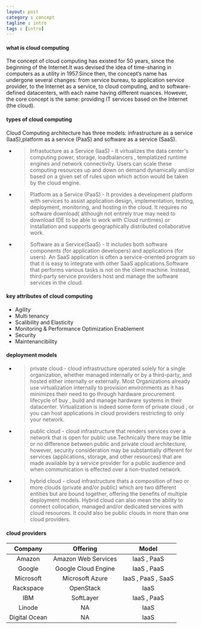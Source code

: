 ```yaml
---
layout: post
category : concept
tagline : intro 
tags : [intro]
---
```


#### what is cloud computing
The concept of cloud computing has existed for 50 years, since the beginning of the Internet.It was devised the idea of time-sharing in computers as a utility in 1957.Since then, the concept’s name has undergone several changes: from service bureau, to application service provider, to the Internet as a service, to cloud computing, and to software-defined datacenters, with each name having different nuances. However, the core concept is the same: providing IT services based on the Internet (the cloud).

#### types of cloud computing
Cloud Computing architecture has three models: infrastructure as a service (IaaS),platform as a service (PaaS) and software as a service (SaaS).
 
* >Infrastucture as a Service (IaaS) - 
It virtualizes the data center's computing power, storage, loadbalancers , templatized runtime engines and network connectivity. Users can scale these computing resources up and down on demand dynamically and/or based on a given set of rules upon which action would be taken by the cloud engine.

* >Platform as a Service (PaaS) -
It provides a development platform with services to assist application design, implementation, testing, deploy­ment, monitoring, and hosting in the cloud. It requires no software download( although not entirely true may need to download IDE to be able to work with Cloud runtimes) or installation and supports geographi­cally distributed collaborative work.

* >Software as a Service(SaaS) -
It includes both software components (for application developers) and applications (for users). An SaaS application is often a service-oriented program so that it is easy to integrate with other SaaS applications.Software that performs various tasks is not on the client machine. Instead, third-party service providers host and manage the software services in the cloud.

#### key attributes of cloud computing
* Agility
* Multi tenancy
* Scalibility and Elasticity
* Monitoring & Performance Optimization Enablement
* Security
* Maintenancibility

#### deployment models

* >private cloud - cloud infrastructure operated solely for a single organization, whether managed internally or by a third-party, and hosted either internally or externally. Most Organizations already use virtualization internally to provision environments as it has minimizes their need to go through hardware procurement lifecycle of buy , build and manage hardware systems in their datacenter. Virtualization is indeed some form of private cloud , or you can host applications in cloud providers restricting to only your network.  

* >public cloud - cloud infrastructure that renders services over a network that is open for public use.Technically there may be little or no difference between public and private cloud architecture, however, security consideration may be substantially different for services (applications, storage, and other resources) that are made available by a service provider for a public audience and when communication is effected over a non-trusted network.

* >hybrid cloud - cloud infrastructure thats a composition of two or more clouds (private and/or public) which are two different entities but are bound together, offering the benefits of multiple deployment models. Hybrid cloud can also mean the ability to connect collocation, managed and/or dedicated services with cloud resources. It could also be public clouds in more than one cloud providers.

#### cloud providers

Company|Offering|Model|	              
:------------------:|:----------------------:|:--------------:|     
Amazon|Amazon Web Services|IaaS , PaaS| 	       
Google|Google Cloud Engine|IaaS , PaaS|	       
Microsoft|Microsoft Azure|IaaS , PaaS , SaaS|	
Rackspace|OpenStack|IaaS| 	              
IBM|SoftLayer|IaaS , PaaS|         
Linode|NA|IaaS| 	              
 Digital Ocean 	    |  NA        	             | IaaS |              

